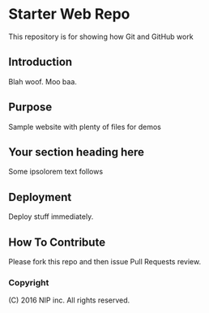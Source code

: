 # Starter Web Repo

This repository is for showing how Git and GitHub work

## Introduction

Blah woof. Moo baa.

## Purpose

Sample website with plenty of files for demos

## Your section heading here

Some ipsolorem text follows

## Deployment

Deploy stuff immediately.

## How To Contribute

Please fork this repo and then issue Pull Requests review.

### Copyright

(C) 2016 NIP inc. All rights reserved.

